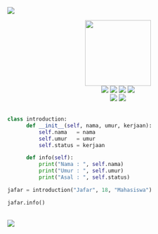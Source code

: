 <img src="https://user-images.githubusercontent.com/73097560/115834477-dbab4500-a447-11eb-908a-139a6edaec5c.gif"><br>

<div align="center"><img src="https://github.com/xsuperteax/xsuperteax/assets/163226709/1faa01b0-b405-43f4-84dd-15225d81ec39" width="150"></div>

<div align="center">
   <a href="https://www.php.net/" target="_blank"><img src="https://img.shields.io/badge/PHP-777BB4?style=for-the-badge&logo=php&logoColor=white"/></a>
   <a href="https://www.python.org/" target="_blank"><img src="https://img.shields.io/badge/Python-3776AB?style=for-the-badge&logo=python&logoColor=white"/></a>
   <a href="https://www.javascript.com/" target="_blank"><img src="https://img.shields.io/badge/JavaScript-F7DF1E?style=for-the-badge&logo=javascript&logoColor=black"/></a>
   <a href="https://www.learn-c.org/" target="_blank"><img src="https://img.shields.io/badge/C-00599C?style=for-the-badge&logo=c&logoColor=white"/></a>
</div>

<div align="center">
   <a href="https://code.visualstudio.com/" target="_blank"><img src="https://img.shields.io/badge/Vscode-007ACC?style=for-the-badge&logo=visualstudiocode&logoColor=white"/></a>
   <a href="https://www.sublimetext.com/index2" target="_blank"><img src="https://img.shields.io/badge/Sublime_Text-202124?style=for-the-badge&logo=sublimetext&logoColor=orange"/></a>
</div>
<br>

```python
class introduction:
      def __init__(self, nama, umur, kerjaan):
          self.nama   = nama
          self.umur   = umur
          self.status = kerjaan

      def info(self):
          print("Nama : ", self.nama)
          print("Umur : ", self.umur)
          print("Asal : ", self.status)

jafar = introduction("Jafar", 18, "Mahasiswa")

jafar.info()
 ```

<br><img src="https://user-images.githubusercontent.com/73097560/115834477-dbab4500-a447-11eb-908a-139a6edaec5c.gif">
